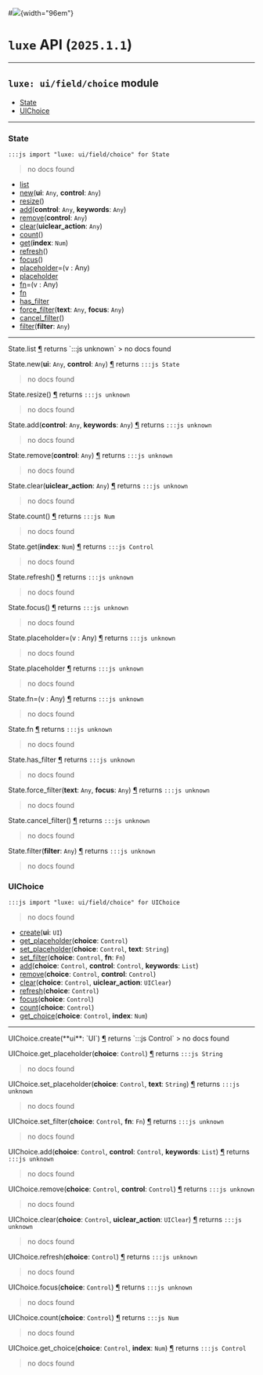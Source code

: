 #![](../../../../../../../../../images/luxe-dark.svg){width="96em"}

# `luxe` API (`2025.1.1`)  


---

## `luxe: ui/field/choice` module

- [State](#state)   
- [UIChoice](#uichoice)   

---

### State
`:::js import "luxe: ui/field/choice" for State`
> no docs found

- [list](#State.list)
- [new](#State.new+2)(**ui**: `Any`, **control**: `Any`)
- [resize](#State.resize)()
- [add](#State.add+2)(**control**: `Any`, **keywords**: `Any`)
- [remove](#State.remove)(**control**: `Any`)
- [clear](#State.clear)(**uiclear_action**: `Any`)
- [count](#State.count)()
- [get](#State.get)(**index**: `Num`)
- [refresh](#State.refresh)()
- [focus](#State.focus)()
- [placeholder](#State.placeholder=)=(v : Any)
- [placeholder](#State.placeholder)
- [fn](#State.fn=)=(v : Any)
- [fn](#State.fn)
- [has_filter](#State.has_filter)
- [force_filter](#State.force_filter+2)(**text**: `Any`, **focus**: `Any`)
- [cancel_filter](#State.cancel_filter)()
- [filter](#State.filter)(**filter**: `Any`)

<hr/>
<endpoint module="luxe: ui/field/choice" class="State" signature="list"></endpoint>
<signature id="State.list">State.list
<a class="headerlink" href="#State.list" title="Permanent link">¶</a></signature>
<span class='api_ret'>returns</span> `:::js unknown`
> no docs found   

<endpoint module="luxe: ui/field/choice" class="State" signature="new(ui : Any, control : Any)"></endpoint>
<signature id="State.new+2">State.new(**ui**: `Any`, **control**: `Any`)
<a class="headerlink" href="#State.new+2" title="Permanent link">¶</a></signature>
<span class='api_ret'>returns</span> `:::js State`
> no docs found   

<endpoint module="luxe: ui/field/choice" class="State" signature="resize()"></endpoint>
<signature id="State.resize">State.resize()
<a class="headerlink" href="#State.resize" title="Permanent link">¶</a></signature>
<span class='api_ret'>returns</span> `:::js unknown`
> no docs found   

<endpoint module="luxe: ui/field/choice" class="State" signature="add(control : Any, keywords : Any)"></endpoint>
<signature id="State.add+2">State.add(**control**: `Any`, **keywords**: `Any`)
<a class="headerlink" href="#State.add+2" title="Permanent link">¶</a></signature>
<span class='api_ret'>returns</span> `:::js unknown`
> no docs found   

<endpoint module="luxe: ui/field/choice" class="State" signature="remove(control : Any)"></endpoint>
<signature id="State.remove">State.remove(**control**: `Any`)
<a class="headerlink" href="#State.remove" title="Permanent link">¶</a></signature>
<span class='api_ret'>returns</span> `:::js unknown`
> no docs found   

<endpoint module="luxe: ui/field/choice" class="State" signature="clear(uiclear_action : Any)"></endpoint>
<signature id="State.clear">State.clear(**uiclear_action**: `Any`)
<a class="headerlink" href="#State.clear" title="Permanent link">¶</a></signature>
<span class='api_ret'>returns</span> `:::js unknown`
> no docs found   

<endpoint module="luxe: ui/field/choice" class="State" signature="count()"></endpoint>
<signature id="State.count">State.count()
<a class="headerlink" href="#State.count" title="Permanent link">¶</a></signature>
<span class='api_ret'>returns</span> `:::js Num`
> no docs found   

<endpoint module="luxe: ui/field/choice" class="State" signature="get(index : Num)"></endpoint>
<signature id="State.get">State.get(**index**: `Num`)
<a class="headerlink" href="#State.get" title="Permanent link">¶</a></signature>
<span class='api_ret'>returns</span> `:::js Control`
> no docs found   

<endpoint module="luxe: ui/field/choice" class="State" signature="refresh()"></endpoint>
<signature id="State.refresh">State.refresh()
<a class="headerlink" href="#State.refresh" title="Permanent link">¶</a></signature>
<span class='api_ret'>returns</span> `:::js unknown`
> no docs found   

<endpoint module="luxe: ui/field/choice" class="State" signature="focus()"></endpoint>
<signature id="State.focus">State.focus()
<a class="headerlink" href="#State.focus" title="Permanent link">¶</a></signature>
<span class='api_ret'>returns</span> `:::js unknown`
> no docs found   

<endpoint module="luxe: ui/field/choice" class="State" signature="placeholder=(v : Any)"></endpoint>
<signature id="State.placeholder=">State.placeholder=(v : Any)
<a class="headerlink" href="#State.placeholder=" title="Permanent link">¶</a></signature>
<span class='api_ret'>returns</span> `:::js unknown`
> no docs found   

<endpoint module="luxe: ui/field/choice" class="State" signature="placeholder"></endpoint>
<signature id="State.placeholder">State.placeholder
<a class="headerlink" href="#State.placeholder" title="Permanent link">¶</a></signature>
<span class='api_ret'>returns</span> `:::js unknown`
> no docs found   

<endpoint module="luxe: ui/field/choice" class="State" signature="fn=(v : Any)"></endpoint>
<signature id="State.fn=">State.fn=(v : Any)
<a class="headerlink" href="#State.fn=" title="Permanent link">¶</a></signature>
<span class='api_ret'>returns</span> `:::js unknown`
> no docs found   

<endpoint module="luxe: ui/field/choice" class="State" signature="fn"></endpoint>
<signature id="State.fn">State.fn
<a class="headerlink" href="#State.fn" title="Permanent link">¶</a></signature>
<span class='api_ret'>returns</span> `:::js unknown`
> no docs found   

<endpoint module="luxe: ui/field/choice" class="State" signature="has_filter"></endpoint>
<signature id="State.has_filter">State.has_filter
<a class="headerlink" href="#State.has_filter" title="Permanent link">¶</a></signature>
<span class='api_ret'>returns</span> `:::js unknown`
> no docs found   

<endpoint module="luxe: ui/field/choice" class="State" signature="force_filter(text : Any, focus : Any)"></endpoint>
<signature id="State.force_filter+2">State.force_filter(**text**: `Any`, **focus**: `Any`)
<a class="headerlink" href="#State.force_filter+2" title="Permanent link">¶</a></signature>
<span class='api_ret'>returns</span> `:::js unknown`
> no docs found   

<endpoint module="luxe: ui/field/choice" class="State" signature="cancel_filter()"></endpoint>
<signature id="State.cancel_filter">State.cancel_filter()
<a class="headerlink" href="#State.cancel_filter" title="Permanent link">¶</a></signature>
<span class='api_ret'>returns</span> `:::js unknown`
> no docs found   

<endpoint module="luxe: ui/field/choice" class="State" signature="filter(filter : Any)"></endpoint>
<signature id="State.filter">State.filter(**filter**: `Any`)
<a class="headerlink" href="#State.filter" title="Permanent link">¶</a></signature>
<span class='api_ret'>returns</span> `:::js unknown`
> no docs found   

### UIChoice
`:::js import "luxe: ui/field/choice" for UIChoice`
> no docs found

- [create](#UIChoice.create)(**ui**: `UI`)
- [get_placeholder](#UIChoice.get_placeholder)(**choice**: `Control`)
- [set_placeholder](#UIChoice.set_placeholder+2)(**choice**: `Control`, **text**: `String`)
- [set_filter](#UIChoice.set_filter+2)(**choice**: `Control`, **fn**: `Fn`)
- [add](#UIChoice.add+3)(**choice**: `Control`, **control**: `Control`, **keywords**: `List`)
- [remove](#UIChoice.remove+2)(**choice**: `Control`, **control**: `Control`)
- [clear](#UIChoice.clear+2)(**choice**: `Control`, **uiclear_action**: `UIClear`)
- [refresh](#UIChoice.refresh)(**choice**: `Control`)
- [focus](#UIChoice.focus)(**choice**: `Control`)
- [count](#UIChoice.count)(**choice**: `Control`)
- [get_choice](#UIChoice.get_choice+2)(**choice**: `Control`, **index**: `Num`)

<hr/>
<endpoint module="luxe: ui/field/choice" class="UIChoice" signature="create(ui : UI)"></endpoint>
<signature id="UIChoice.create">UIChoice.create(**ui**: `UI`)
<a class="headerlink" href="#UIChoice.create" title="Permanent link">¶</a></signature>
<span class='api_ret'>returns</span> `:::js Control`
> no docs found   

<endpoint module="luxe: ui/field/choice" class="UIChoice" signature="get_placeholder(choice : Control)"></endpoint>
<signature id="UIChoice.get_placeholder">UIChoice.get_placeholder(**choice**: `Control`)
<a class="headerlink" href="#UIChoice.get_placeholder" title="Permanent link">¶</a></signature>
<span class='api_ret'>returns</span> `:::js String`
> no docs found   

<endpoint module="luxe: ui/field/choice" class="UIChoice" signature="set_placeholder(choice : Control, text : String)"></endpoint>
<signature id="UIChoice.set_placeholder+2">UIChoice.set_placeholder(**choice**: `Control`, **text**: `String`)
<a class="headerlink" href="#UIChoice.set_placeholder+2" title="Permanent link">¶</a></signature>
<span class='api_ret'>returns</span> `:::js unknown`
> no docs found   

<endpoint module="luxe: ui/field/choice" class="UIChoice" signature="set_filter(choice : Control, fn : Fn)"></endpoint>
<signature id="UIChoice.set_filter+2">UIChoice.set_filter(**choice**: `Control`, **fn**: `Fn`)
<a class="headerlink" href="#UIChoice.set_filter+2" title="Permanent link">¶</a></signature>
<span class='api_ret'>returns</span> `:::js unknown`
> no docs found   

<endpoint module="luxe: ui/field/choice" class="UIChoice" signature="add(choice : Control, control : Control, keywords : List)"></endpoint>
<signature id="UIChoice.add+3">UIChoice.add(**choice**: `Control`, **control**: `Control`, **keywords**: `List`)
<a class="headerlink" href="#UIChoice.add+3" title="Permanent link">¶</a></signature>
<span class='api_ret'>returns</span> `:::js unknown`
> no docs found   

<endpoint module="luxe: ui/field/choice" class="UIChoice" signature="remove(choice : Control, control : Control)"></endpoint>
<signature id="UIChoice.remove+2">UIChoice.remove(**choice**: `Control`, **control**: `Control`)
<a class="headerlink" href="#UIChoice.remove+2" title="Permanent link">¶</a></signature>
<span class='api_ret'>returns</span> `:::js unknown`
> no docs found   

<endpoint module="luxe: ui/field/choice" class="UIChoice" signature="clear(choice : Control, uiclear_action : UIClear)"></endpoint>
<signature id="UIChoice.clear+2">UIChoice.clear(**choice**: `Control`, **uiclear_action**: `UIClear`)
<a class="headerlink" href="#UIChoice.clear+2" title="Permanent link">¶</a></signature>
<span class='api_ret'>returns</span> `:::js unknown`
> no docs found   

<endpoint module="luxe: ui/field/choice" class="UIChoice" signature="refresh(choice : Control)"></endpoint>
<signature id="UIChoice.refresh">UIChoice.refresh(**choice**: `Control`)
<a class="headerlink" href="#UIChoice.refresh" title="Permanent link">¶</a></signature>
<span class='api_ret'>returns</span> `:::js unknown`
> no docs found   

<endpoint module="luxe: ui/field/choice" class="UIChoice" signature="focus(choice : Control)"></endpoint>
<signature id="UIChoice.focus">UIChoice.focus(**choice**: `Control`)
<a class="headerlink" href="#UIChoice.focus" title="Permanent link">¶</a></signature>
<span class='api_ret'>returns</span> `:::js unknown`
> no docs found   

<endpoint module="luxe: ui/field/choice" class="UIChoice" signature="count(choice : Control)"></endpoint>
<signature id="UIChoice.count">UIChoice.count(**choice**: `Control`)
<a class="headerlink" href="#UIChoice.count" title="Permanent link">¶</a></signature>
<span class='api_ret'>returns</span> `:::js Num`
> no docs found   

<endpoint module="luxe: ui/field/choice" class="UIChoice" signature="get_choice(choice : Control, index : Num)"></endpoint>
<signature id="UIChoice.get_choice+2">UIChoice.get_choice(**choice**: `Control`, **index**: `Num`)
<a class="headerlink" href="#UIChoice.get_choice+2" title="Permanent link">¶</a></signature>
<span class='api_ret'>returns</span> `:::js Control`
> no docs found   

